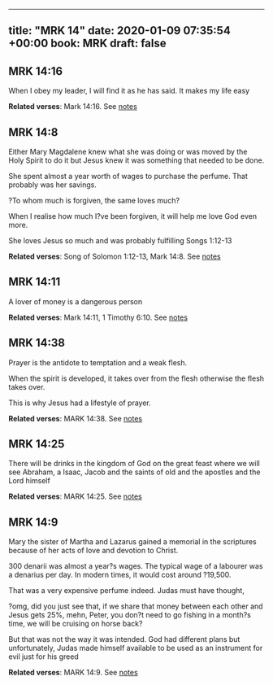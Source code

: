 
---
title: "MRK 14"
date: 2020-01-09 07:35:54 +00:00
book: MRK
draft: false
---

## MRK 14:16

When I obey my leader, I will find it as he has said. It makes my life easy

**Related verses**: Mark 14:16. See [notes](https://my.bible.com/notes/3337821711953028030)


## MRK 14:8

Either Mary Magdalene knew what she was doing or was moved by the Holy Spirit to do it but Jesus knew it was something that needed to be done.

She spent almost a year worth of wages to purchase the perfume. That probably was her savings.

?To whom much is forgiven, the same loves much?

When I realise how much I?ve been forgiven, it will help me love God even more.

She loves Jesus so much and was probably fulfilling Songs 1:12-13

**Related verses**: Song of Solomon 1:12-13, Mark 14:8. See [notes](https://my.bible.com/notes/3335686244214235376)


## MRK 14:11

A lover of money is a dangerous person

**Related verses**: Mark 14:11, 1 Timothy 6:10. See [notes](https://my.bible.com/notes/3335499974963880335)


## MRK 14:38

Prayer is the antidote to temptation and a weak flesh.

When the spirit is developed, it takes over from the flesh otherwise the flesh takes over.

This is why Jesus had a lifestyle of prayer.

**Related verses**: MARK 14:38. See [notes](https://my.bible.com/notes/2888364771072795534)


## MRK 14:25

There will be drinks in the kingdom of God on the great feast where we will see Abraham, a Isaac, Jacob and the saints of old and the apostles and the Lord himself

**Related verses**: MARK 14:25. See [notes](https://my.bible.com/notes/2888363061340267397)


## MRK 14:9

Mary the sister of Martha and Lazarus gained a memorial in the scriptures because of her acts of love and devotion to Christ.

300 denarii was almost a year?s wages. The typical wage of a labourer was a denarius per day. In modern times, it would cost around ?19,500.

That was a very expensive perfume indeed. Judas must have thought, 

?omg, did you just see that, if we share that money between each other and Jesus gets 25%, mehn, Peter, you don?t need to go fishing in a month?s time, we will be cruising on horse back?

But that was not the way it was intended. God had different plans but unfortunately, Judas made himself available to be used as an instrument for evil just for his greed

**Related verses**: MARK 14:9. See [notes](https://my.bible.com/notes/2888359312655901555)

